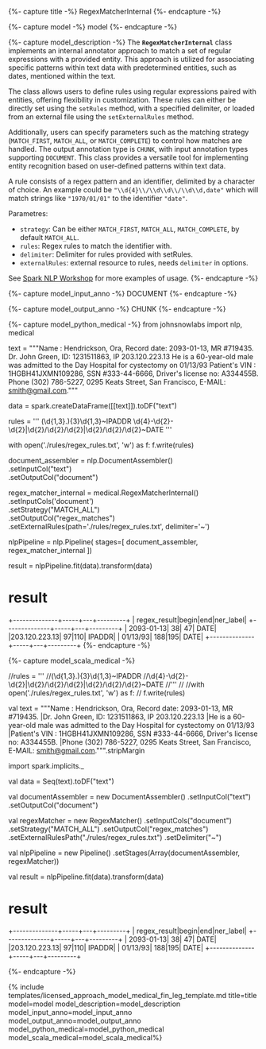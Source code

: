 {%- capture title -%}
RegexMatcherInternal
{%- endcapture -%}

{%- capture model -%}
model
{%- endcapture -%}

{%- capture model_description -%}
The **`RegexMatcherInternal`** class implements an internal annotator approach to match a set of regular expressions with a provided entity. This approach is utilized for associating specific patterns within text data with predetermined entities, such as dates, mentioned within the text.

The class allows users to define rules using regular expressions paired with entities, offering flexibility in customization. These rules can either be directly set using the `setRules` method, with a specified delimiter, or loaded from an external file using the `setExternalRules` method.

Additionally, users can specify parameters such as the matching strategy (`MATCH_FIRST`, `MATCH_ALL`, or `MATCH_COMPLETE`) to control how matches are handled. The output annotation type is `CHUNK`, with input annotation types supporting `DOCUMENT`. This class provides a versatile tool for implementing entity recognition based on user-defined patterns within text data.


A rule consists of a regex pattern and an identifier, delimited by a character of choice. An example could be `"\\d{4}\\/\\d\\d\\/\\d\\d,date"` which will match strings like `"1970/01/01"` to the identifier `"date"`.

Parametres:

- `strategy`: Can be either `MATCH_FIRST`, `MATCH_ALL`, `MATCH_COMPLETE`, by default `MATCH_ALL`.
- `rules`: Regex rules to match the identifier with.
- `delimiter`: Delimiter for rules provided with setRules.
- `externalRules`: external resource to rules, needs `delimiter` in options.


See [Spark NLP Workshop](https://colab.research.google.com/github/JohnSnowLabs/spark-nlp-workshop/blob/master/tutorials/Certification_Trainings/Healthcare/40.1.RegexMatcherInternal.ipynb) for more examples of usage.
{%- endcapture -%}

{%- capture model_input_anno -%}
DOCUMENT
{%- endcapture -%}

{%- capture model_output_anno -%}
CHUNK
{%- endcapture -%}

{%- capture model_python_medical -%}
from johnsnowlabs import nlp, medical

text = """Name : Hendrickson, Ora, Record date: 2093-01-13, MR #719435.
Dr. John Green, ID: 1231511863, IP 203.120.223.13
He is a 60-year-old male was admitted to the Day Hospital for cystectomy on 01/13/93
Patient's VIN : 1HGBH41JXMN109286, SSN #333-44-6666, Driver's license no: A334455B.
Phone (302) 786-5227, 0295 Keats Street, San Francisco, E-MAIL: smith@gmail.com."""

data = spark.createDataFrame([[text]]).toDF("text")

rules = '''
(\d{1,3}\.){3}\d{1,3}~IPADDR
\d{4}-\d{2}-\d{2}|\d{2}/\d{2}/\d{2}|\d{2}/\d{2}/\d{2}~DATE
'''

with open('./rules/regex_rules.txt', 'w') as f:
    f.write(rules)

document_assembler = nlp.DocumentAssembler()\
    .setInputCol("text")\
    .setOutputCol("document")

regex_matcher_internal = medical.RegexMatcherInternal()\
    .setInputCols('document')\
    .setStrategy("MATCH_ALL")\
    .setOutputCol("regex_matches")\
    .setExternalRules(path='./rules/regex_rules.txt', delimiter='~')

nlpPipeline = nlp.Pipeline(
    stages=[
        document_assembler,
        regex_matcher_internal
])

result = nlpPipeline.fit(data).transform(data)

# result
+--------------+-----+---+---------+
|  regex_result|begin|end|ner_label|
+--------------+-----+---+---------+
|    2093-01-13|   38| 47|     DATE|
|203.120.223.13|   97|110|   IPADDR|
|      01/13/93|  188|195|     DATE|
+--------------+-----+---+---------+
{%- endcapture -%}


{%- capture model_scala_medical -%}

//rules = '''
//(\d{1,3}\.){3}\d{1,3}~IPADDR
//\d{4}-\d{2}-\d{2}|\d{2}/\d{2}/\d{2}|\d{2}/\d{2}/\d{2}~DATE
//'''
//
//with open('./rules/regex_rules.txt', 'w') as f:
//    f.write(rules)

val text = """Name : Hendrickson, Ora, Record date: 2093-01-13, MR #719435.
  |Dr. John Green, ID: 1231511863, IP 203.120.223.13
  |He is a 60-year-old male was admitted to the Day Hospital for cystectomy on 01/13/93
  |Patient's VIN : 1HGBH41JXMN109286, SSN #333-44-6666, Driver's license no: A334455B.
  |Phone (302) 786-5227, 0295 Keats Street, San Francisco, E-MAIL: smith@gmail.com.""".stripMargin

import spark.implicits._

val data = Seq(text).toDF("text")

val documentAssembler = new DocumentAssembler()
  .setInputCol("text")
  .setOutputCol("document")

val regexMatcher = new RegexMatcher()
  .setInputCols("document")
  .setStrategy("MATCH_ALL")
  .setOutputCol("regex_matches")
  .setExternalRulesPath("./rules/regex_rules.txt")
  .setDelimiter("~")

val nlpPipeline = new Pipeline()
  .setStages(Array(documentAssembler, regexMatcher))

val result = nlpPipeline.fit(data).transform(data)

# result
+--------------+-----+---+---------+
|  regex_result|begin|end|ner_label|
+--------------+-----+---+---------+
|    2093-01-13|   38| 47|     DATE|
|203.120.223.13|   97|110|   IPADDR|
|      01/13/93|  188|195|     DATE|
+--------------+-----+---+---------+

{%- endcapture -%}


{% include templates/licensed_approach_model_medical_fin_leg_template.md
title=title
model=model
model_description=model_description
model_input_anno=model_input_anno
model_output_anno=model_output_anno
model_python_medical=model_python_medical
model_scala_medical=model_scala_medical%}
